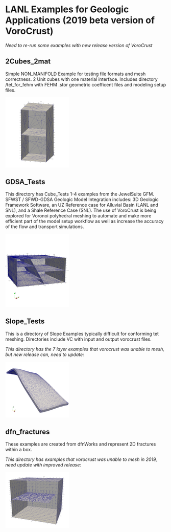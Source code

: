 # LANL Examples for Geologic Applications (2019 beta version of VoroCrust)

*Need to re-run some examples with new release version of VoroCrust*


## 2Cubes_2mat 

Simple NON_MANIFOLD Example for testing file formats and mesh correctness.
2 Unit cubes with one material interface.
Includes directory /tet_for_fehm with FEHM .stor geometric coefficent files and modeling setup files.

<img width="200" src="https://github.com/lanl/VoroCrust/blob/master/examples/2Cubes_2mat/images/vc_cubes_surf_mesh_clip.png">


## GDSA_Tests 

This directory has Cube_Tests 1-4 examples from the JewelSuite GFM.
SFWST / SFWD-GDSA Geologic Model Integration  includes: 3D Geologic Framework Software, an UZ Reference case for Alluvial Basin (LANL and SNL), and a Shale Reference Case (SNL). The use of VoroCrust is being explored for Voronoi polyhedral meshing to automate and make more efficient part of the model setup workflow as well as increase the accuracy of the flow and transport simulations. 

<img width="200" src="https://github.com/lanl/VoroCrust/blob/master/examples/GDSA_Tests/Cube_Test04/images/T4_vorocrust_surfmesh_R2_clip.png">


## Slope_Tests 

This is a directory of Slope Examples typically difficult for conforming tet meshing.
Directories include VC with input and output vorocrust files. 


*This directory has the 7 layer examples that vorocrust was unable to mesh, but new release can, need to update:*

<img width="200" src="https://github.com/lanl/VoroCrust/blob/master/examples/Slope_Tests/tet_incline/images/vc_surf_p02.png">



## dfn_fractures

These examples are created from dfnWorks and represent 2D fractures within a box.


*This directory has examples that vorocrust was unable to mesh in 2019, need update with improved release:*

<img width="200" src="https://github.com/lanl/VoroCrust/blob/master/examples/dfn_fractures/images/tri_surf_1_frac_hang_c.png">


